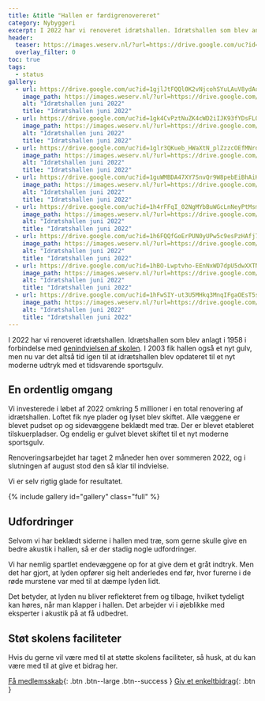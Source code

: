 ```yaml
---
title: &title "Hallen er færdigrenovereret"
category: Nybyggeri
excerpt: I 2022 har vi renoveret idrætshallen. Idrætshallen som blev anlagt i 1958 i forbindelse med [genindvielsen af skolen](/genindvielsen/). I 2003 fik hallen også et nyt gulv, men nu var det altså tid igen til at idrætshallen blev opdateret til et nyt moderne udtryk med et tidsvarende sportsgulv.
header:
  teaser: https://images.weserv.nl/?url=https://drive.google.com/uc?id=1hBO-Lwptvho-EEnNxWD7dpU5dwXXTNHr&w=400
  overlay_filter: 0
toc: true
tags:
  - status
gallery:
  - url: https://drive.google.com/uc?id=1gjlJtFQQl0K2vNjcohSYuLAuV8ydAo69
    image_path: https://images.weserv.nl/?url=https://drive.google.com/uc?id=1gjlJtFQQl0K2vNjcohSYuLAuV8ydAo69&w=400
    alt: "Idrætshallen juni 2022"
    title: "Idrætshallen juni 2022"
  - url: https://drive.google.com/uc?id=1gk4CvPztNuZK4cWD2iIJK93fYDsFLQ7M
    image_path: https://images.weserv.nl/?url=https://drive.google.com/uc?id=1gk4CvPztNuZK4cWD2iIJK93fYDsFLQ7M&w=400
    alt: "Idrætshallen juni 2022"
    title: "Idrætshallen juni 2022"
  - url: https://drive.google.com/uc?id=1glr3QKueb_HWaXtN_plZzzcOEfMNrd-q
    image_path: https://images.weserv.nl/?url=https://drive.google.com/uc?id=1glr3QKueb_HWaXtN_plZzzcOEfMNrd-q&w=400
    alt: "Idrætshallen juni 2022"
    title: "Idrætshallen juni 2022"
  - url: https://drive.google.com/uc?id=1guWMBDA47XY7SnvQr9W8pebEiBhAiHNy
    image_path: https://images.weserv.nl/?url=https://drive.google.com/uc?id=1guWMBDA47XY7SnvQr9W8pebEiBhAiHNy&w=400
    alt: "Idrætshallen juni 2022"
    title: "Idrætshallen juni 2022"
  - url: https://drive.google.com/uc?id=1h4rFFqI_02NgMYbBuWGcLnNeyPtMsmtZ
    image_path: https://images.weserv.nl/?url=https://drive.google.com/uc?id=1h4rFFqI_02NgMYbBuWGcLnNeyPtMsmtZ&w=400
    alt: "Idrætshallen juni 2022"
    title: "Idrætshallen juni 2022"
  - url: https://drive.google.com/uc?id=1h6FQQfGoErPUN0yUPw5c9esPzHAfj7mw
    image_path: https://images.weserv.nl/?url=https://drive.google.com/uc?id=1h6FQQfGoErPUN0yUPw5c9esPzHAfj7mw&w=400
    alt: "Idrætshallen juni 2022"
    title: "Idrætshallen juni 2022"
  - url: https://drive.google.com/uc?id=1hBO-Lwptvho-EEnNxWD7dpU5dwXXTNHr
    image_path: https://images.weserv.nl/?url=https://drive.google.com/uc?id=1hBO-Lwptvho-EEnNxWD7dpU5dwXXTNHr&w=400
    alt: "Idrætshallen juni 2022"
    title: "Idrætshallen juni 2022"
  - url: https://drive.google.com/uc?id=1hFwSIY-ut3U5MHkq3MnqIFgaOEsT5sfU
    image_path: https://images.weserv.nl/?url=https://drive.google.com/uc?id=1hFwSIY-ut3U5MHkq3MnqIFgaOEsT5sfU&w=400
    alt: "Idrætshallen juni 2022"
    title: "Idrætshallen juni 2022"
---
```


I 2022 har vi renoveret idrætshallen. Idrætshallen som blev anlagt i 1958 i forbindelse med [genindvielsen af skolen](/genindvielsen/). I 2003 fik hallen også et nyt gulv, men nu var det altså tid igen til at idrætshallen blev opdateret til et nyt moderne udtryk med et tidsvarende sportsgulv.

## En ordentlig omgang

Vi investerede i løbet af 2022 omkring 5 millioner i en total renovering af idrætshallen. Loftet fik nye plader og lyset blev skiftet. Alle væggene er blevet pudset op og sidevæggene beklædt med træ. Der er blevet etableret tilskuerpladser. Og endelig er gulvet blevet skiftet til et nyt moderne sportsgulv.

Renoveringsarbejdet har taget 2 måneder hen over sommeren 2022, og i slutningen af august stod den så klar til indvielse.

Vi er selv rigtig glade for resultatet.

{% include gallery id="gallery" class="full" %}

## Udfordringer

Selvom vi har beklædt siderne i hallen med træ, som gerne skulle give en bedre akustik i hallen, så er der stadig nogle udfordringer.

Vi har nemlig spartlet endevæggene op for at give dem et gråt indtryk. Men det har gjort, at lyden opfører sig helt anderledes end før, hvor furerne i de røde murstene var med til at dæmpe lyden lidt.

Det betyder, at lyden nu bliver reflekteret frem og tilbage, hvilket tydeligt kan høres, når man klapper i hallen. Det arbejder vi i øjeblikke med eksperter i akustik på at få udbedret.

## Støt skolens faciliteter

Hvis du gerne vil være med til at støtte skolens faciliteter, så husk, at du kan være med til at give et bidrag her.

[Få medlemsskab](/medlem/buy/){: .btn .btn--large .btn--success } [Giv et enkeltbidrag](/bidrag/buy/){: .btn }
